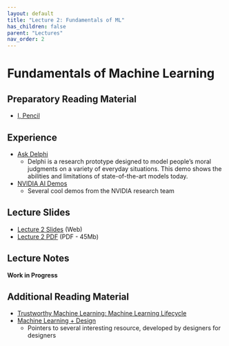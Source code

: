 ```yaml
---
layout: default
title: "Lecture 2: Fundamentals of ML"
has_children: false
parent: "Lectures"
nav_order: 2
---
```


# Fundamentals of Machine Learning

## Preparatory Reading Material

- [I, Pencil](https://en.wikisource.org/wiki/I,_Pencil)


## Experience

- [Ask Delphi](https://delphi.allenai.org)
   - Delphi is a research prototype designed to model people’s moral judgments on a variety of everyday situations. This demo shows the abilities and limitations of state-of-the-art models today.
- [NVIDIA AI Demos](https://www.nvidia.com/en-us/research/ai-demos/)
   - Several cool demos from the NVIDIA research team

## Lecture Slides

- [Lecture 2 Slides]({{site.baseurl}}/assets/presentations/Lecture-2/Lecture2.htm) (Web)
- [Lecture 2 PDF]({{site.baseurl}}/assets/slides/ML4D-L2-2223.pdf) (PDF - 45Mb)

## Lecture Notes

__Work in Progress__

## Additional Reading Material

- [Trustworthy Machine Learning: Machine Learning Lifecycle](http://www.trustworthymachinelearning.com/trustworthymachinelearning-02.htm)
 - [Machine Learning + Design](https://machinelearning.design/)
   - Pointers to several interesting resource, developed by designers for designers 